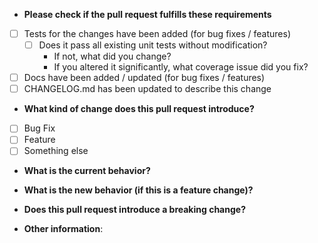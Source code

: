 * **Please check if the pull request fulfills these requirements**
- [ ] Tests for the changes have been added (for bug fixes / features)
  - [ ] Does it pass all existing unit tests without modification?
    - If not, what did you change?
    - If you altered it significantly, what coverage issue did you fix?
- [ ] Docs have been added / updated (for bug fixes / features)
- [ ] CHANGELOG.md has been updated to describe this change

<!-- Please also consider adding yourself to CONTRIBUTORS.md as part of your pull request. We'd like to recognise you for your efforts! -->

<!-- To update the documentation on yarnspinner.dev, please submit a pull request to the documentation repository at https://github.com/YarnSpinnerTool/Docs. -->

* **What kind of change does this pull request introduce?**

- [ ] Bug Fix
- [ ] Feature
- [ ] Something else

* **What is the current behavior?**

<!-- If you are fixing a known bug, you can also link to an open issue here. -->

* **What is the new behavior (if this is a feature change)?**

<!-- Please describe, in as much detail as you can, what your pull request changes in Yarn Spinner. -->

* **Does this pull request introduce a breaking change?**

<!-- What changes might users need to make in their application due to this PR? -->

* **Other information**:

<!--

Ideas:

- Performance?
  - Does this drastically change performance characteristics, or simply allow for optimizations?
  - Does this performance involve:
    - Disk access
    - CPU time
    - Memory layout optimization (Lx caching etc)
  - Might there be a use case where you are encouraged to be unperformant by default?
  - What optimizations did you consider but left out due to time and/or complexity?
- Usability?
  - If your change is to a sample, is it accessible? We don't follow standards like WCAG but any easy wins should be taken.
  - Does it make it easier to use our API? If not, what annoyance mitigations have you taken/considered?
- Who will be affected?
  - Is this an internal change, or something meant to be consumed by the end user?
  - If you add API changes, is it easily upgradable from the previous version?
  - What indirect consequence might be annoying to the end user?
    - For what reasons would you say this is justified? E.g. super annoying to use in the first place, tightening up undefined behavior etc.
- What do you think will be controversial, if any?
- How would you describe the cause of the problem and changes to non-technical users if at all possible?

Feel free to take any all or none of these points as relevant, though we recommend you read through each point. They're just to get you started!

-->
